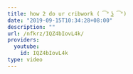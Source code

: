 ```yaml
---
title: how 2 do ur cribwork ( ͡° ͜ʖ ͡°)
date: "2019-09-15T10:34:28+08:00"
description: ""
url: /nfkrz/IQZ4bIovL4k/
providers:
  youtube:
    id: IQZ4bIovL4k
type: video
---
```

